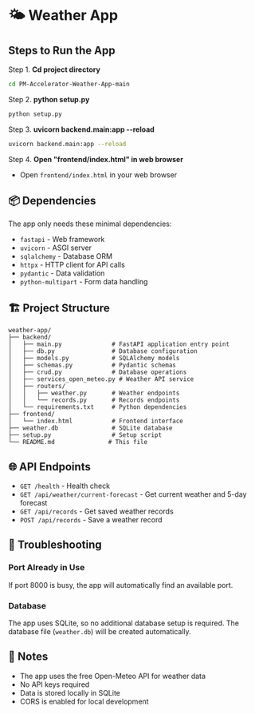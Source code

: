 # 🌤️ Weather App

## Steps to Run the App

Step 1. **Cd project directory**
   ```bash
   cd PM-Accelerator-Weather-App-main
   ```

Step 2. **python setup.py**
   ```bash
   python setup.py
   ```

Step 3. **uvicorn backend.main:app --reload**
   ```bash
   uvicorn backend.main:app --reload
   ```

Step 4. **Open "frontend/index.html" in web browser**
   - Open `frontend/index.html` in your web browser



## 📦 Dependencies

The app only needs these minimal dependencies:
- `fastapi` - Web framework
- `uvicorn` - ASGI server
- `sqlalchemy` - Database ORM
- `httpx` - HTTP client for API calls
- `pydantic` - Data validation
- `python-multipart` - Form data handling

## 🏗️ Project Structure

```
weather-app/
├── backend/
│   ├── main.py              # FastAPI application entry point
│   ├── db.py                # Database configuration
│   ├── models.py            # SQLAlchemy models
│   ├── schemas.py           # Pydantic schemas
│   ├── crud.py              # Database operations
│   ├── services_open_meteo.py # Weather API service
│   ├── routers/
│   │   ├── weather.py       # Weather endpoints
│   │   └── records.py       # Records endpoints
│   └── requirements.txt     # Python dependencies
├── frontend/
│   └── index.html           # Frontend interface
├── weather.db               # SQLite database
├── setup.py                 # Setup script
└── README.md               # This file
```

## 🌐 API Endpoints

- `GET /health` - Health check
- `GET /api/weather/current-forecast` - Get current weather and 5-day forecast
- `GET /api/records` - Get saved weather records
- `POST /api/records` - Save a weather record

## 🔧 Troubleshooting


### Port Already in Use
If port 8000 is busy, the app will automatically find an available port.

### Database
The app uses SQLite, so no additional database setup is required. The database file (`weather.db`) will be created automatically.

## 📝 Notes

- The app uses the free Open-Meteo API for weather data
- No API keys required
- Data is stored locally in SQLite
- CORS is enabled for local development
